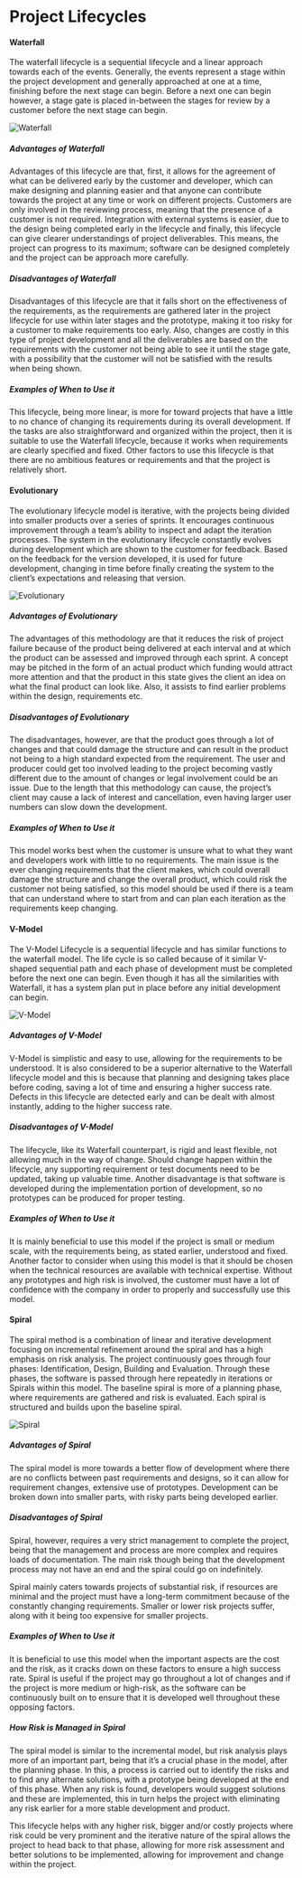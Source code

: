 # Project Lifecycles

#### Waterfall
The waterfall lifecycle is a sequential lifecycle and a linear approach towards each of the events. Generally, the events represent a stage within the project development and generally approached at one at a time, finishing before the next stage can begin. Before a next one can begin however, a stage gate is placed in-between the stages for review by a customer before the next stage can begin.

![Waterfall](https://github.com/LBruni98/Project-Lifecycles/blob/master/sdlc_waterfall_model.jpg)

##### Advantages of Waterfall
Advantages of this lifecycle are that, first, it allows for the agreement of what can be delivered early by the customer and developer, which can make designing and planning easier and that anyone can contribute towards the project at any time or work on different projects. Customers are only involved in the reviewing process, meaning that the presence of a customer is not required. Integration with external systems is easier, due to the design being completed early in the lifecycle and finally, this lifecycle can give clearer understandings of project deliverables. This means, the project can progress to its maximum; software can be designed completely and the project can be approach more carefully.

##### Disadvantages of Waterfall
Disadvantages of this lifecycle are that it falls short on the effectiveness of the requirements, as the requirements are gathered later in the project lifecycle for use within later stages and the prototype, making it too risky for a customer to make requirements too early. Also, changes are costly in this type of project development and all the deliverables are based on the requirements with the customer not being able to see it until the stage gate, with a possibility that the customer will not be satisfied with the results when being shown.

##### Examples of When to Use it
This lifecycle, being more linear, is more for toward projects that have a little to no chance of changing its requirements during its overall development. If the tasks are also straightforward and organized within the project, then it is suitable to use the Waterfall lifecycle, because it works when requirements are clearly specified and fixed. Other factors to use this lifecycle is that there are no ambitious features or requirements and that the project is relatively short.

#### Evolutionary
The evolutionary lifecycle model is iterative, with the projects being divided into smaller products over a series of sprints. It encourages continuous improvement through a team’s ability to inspect and adapt the iteration processes. The system in the evolutionary lifecycle constantly evolves during development which are shown to the customer for feedback. Based on the feedback for the version developed, it is used for future development, changing in time before finally creating the system to the client’s expectations and releasing that version.

![Evolutionary](https://github.com/LBruni98/Project-Lifecycles/blob/master/evalutionary.png)

##### Advantages of Evolutionary
The advantages of this methodology are that it reduces the risk of project failure because of the product being delivered at each interval and at which the product can be assessed and improved through each sprint. A concept may be pitched in the form of an actual product which funding would attract more attention and that the product in this state gives the client an idea on what the final product can look like. Also, it assists to find earlier problems within the design, requirements etc.

##### Disadvantages of Evolutionary
The disadvantages, however, are that the product goes through a lot of changes and that could damage the structure and can result in the product not being to a high standard expected from the requirement. The user and producer could get too involved leading to the project becoming vastly different due to the amount of changes or legal involvement could be an issue. Due to the length that this methodology can cause, the project’s client may cause a lack of interest and cancellation, even having larger user numbers can slow down the development.

##### Examples of When to Use it
This model works best when the customer is unsure what to what they want and developers work with little to no requirements.  The main issue is the ever changing requirements that the client makes, which could overall damage the structure and change the overall product, which could risk the customer not being satisfied, so this model should be used if there is a team that can understand where to start from and can plan each iteration as the requirements keep changing.

#### V-Model
The V-Model Lifecycle is a sequential lifecycle and has similar functions to the waterfall model. The life cycle is so called because of it similar V-shaped sequential path and each phase of development must be completed before the next one can begin. Even though it has all the similarities with Waterfall, it has a system plan put in place before any initial development can begin.

![V-Model](https://github.com/LBruni98/Project-Lifecycles/blob/master/V-model.jpg)

##### Advantages of V-Model
V-Model is simplistic and easy to use, allowing for the requirements to be understood. It is also considered to be a superior alternative to the Waterfall lifecycle model and this is because that planning and designing takes place before coding, saving a lot of time and ensuring a higher success rate. Defects in this lifecycle are detected early and can be dealt with almost instantly, adding to the higher success rate.

##### Disadvantages of V-Model
The lifecycle, like its Waterfall counterpart, is rigid and least flexible, not allowing much in the way of change. Should change happen within the lifecycle, any supporting requirement or test documents need to be updated, taking up valuable time. Another disadvantage is that software is developed during the implementation portion of development, so no prototypes can be produced for proper testing.

##### Examples of When to Use it
It is mainly beneficial to use this model if the project is small or medium scale, with the requirements being, as stated earlier, understood and fixed. Another factor to consider when using this model is that it should be chosen when the technical resources are available with technical expertise. Without any prototypes and high risk is involved, the customer must have a lot of confidence with the company in order to properly and successfully use this model.

#### Spiral
The spiral method is a combination of linear and iterative development focusing on incremental refinement around the spiral and has a high emphasis on risk analysis.
The project continuously goes through four phases: Identification, Design, Building and Evaluation. Through these phases, the software is passed through here repeatedly in iterations or Spirals within this model. The baseline spiral is more of a planning phase, where requirements are gathered and risk is evaluated. Each spiral is structured and builds upon the baseline spiral.

![Spiral](https://github.com/LBruni98/Project-Lifecycles/blob/master/spiral-model-sdlc.png)

##### Advantages of Spiral
The spiral model is more towards a better flow of development where there are no conflicts between past requirements and designs, so it can allow for requirement changes, extensive use of prototypes. Development can be broken down into smaller parts, with risky parts being developed earlier.

##### Disadvantages of Spiral
Spiral, however, requires a very strict management to complete the project, being that the management and process are more complex and requires loads of documentation. The main risk though being that the development process may not have an end and the spiral could go on indefinitely.

Spiral mainly caters towards projects of substantial risk, if resources are minimal and the project must have a long-term commitment because of the constantly changing requirements. Smaller or lower risk projects suffer, along with it being too expensive for smaller projects.

##### Examples of When to Use it
It is beneficial to use this model when the important aspects are the cost and the risk, as it cracks down on these factors to ensure a high success rate. Spiral is useful if the project may go throughout a lot of changes and if the project is more medium or high-risk, as the software can be continuously built on to ensure that it is developed well throughout these opposing factors.

##### How Risk is Managed in Spiral
The spiral model is similar to the incremental model, but risk analysis plays more of an important part, being that it’s a crucial phase in the model, after the planning phase. In this, a process is carried out to identify the risks and to find any alternate solutions, with a prototype being developed at the end of this phase. When any risk is found, developers would suggest solutions and these are implemented, this in turn helps the project with eliminating any risk earlier for a more stable development and product.

This lifecycle helps with any higher risk, bigger and/or costly projects where risk could be very prominent and the iterative nature of the spiral allows the project to head back to that phase, allowing for more risk assessment and better solutions to be implemented, allowing for improvement and change within the project.

